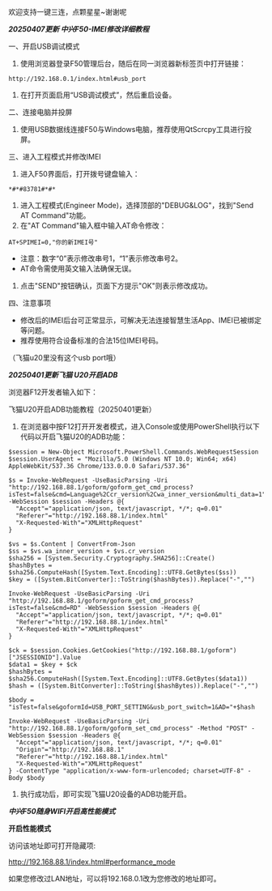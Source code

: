  欢迎支持一键三连，点颗星星~谢谢呢 



***20250407更新 中兴F50-IMEI修改详细教程***

一、开启USB调试模式

1. 使用浏览器登录F50管理后台，随后在同一浏览器新标签页中打开链接：

```
http://192.168.0.1/index.html#usb_port
```

1. 在打开页面启用“USB调试模式”，然后重启设备。

二、连接电脑并投屏

1. 使用USB数据线连接F50与Windows电脑，推荐使用QtScrcpy工具进行投屏。

三、进入工程模式并修改IMEI

1. 进入F50界面后，打开拨号键盘输入：

```
*#*#83781#*#*
```

1. 进入工程模式(Engineer Mode)，选择顶部的"DEBUG&LOG"，找到"Send AT Command"功能。
2. 在"AT Command"输入框中输入AT命令修改：

```
AT+SPIMEI=0,"你的新IMEI号"
```

- 注意：数字“0”表示修改串号1，“1”表示修改串号2。
- AT命令需使用英文输入法确保无误。

1. 点击"SEND"按钮确认，页面下方提示"OK"则表示修改成功。

四、注意事项

- 修改后的IMEI后台可正常显示，可解决无法连接智慧生活App、IMEI已被绑定等问题。
- 推荐使用符合设备标准的合法15位IMEI号码。

 （飞猫u20里没有这个usb port哦） 



***20250401更新飞猫 U20开启ADB***

浏览器F12开发者输入如下：

飞猫U20开启ADB功能教程（20250401更新）

1. 在浏览器中按F12打开开发者模式，进入Console或使用PowerShell执行以下代码以开启飞猫U20的ADB功能：

```
$session = New-Object Microsoft.PowerShell.Commands.WebRequestSession
$session.UserAgent = "Mozilla/5.0 (Windows NT 10.0; Win64; x64) AppleWebKit/537.36 Chrome/133.0.0.0 Safari/537.36"

$s = Invoke-WebRequest -UseBasicParsing -Uri "http://192.168.88.1/goform/goform_get_cmd_process?isTest=false&cmd=Language%2Ccr_version%2Cwa_inner_version&multi_data=1" -WebSession $session -Headers @{
  "Accept"="application/json, text/javascript, */*; q=0.01"
  "Referer"="http://192.168.88.1/index.html"
  "X-Requested-With"="XMLHttpRequest"
}

$vs = $s.Content | ConvertFrom-Json
$ss = $vs.wa_inner_version + $vs.cr_version
$sha256 = [System.Security.Cryptography.SHA256]::Create()
$hashBytes = $sha256.ComputeHash([System.Text.Encoding]::UTF8.GetBytes($ss))
$key = ([System.BitConverter]::ToString($hashBytes)).Replace("-","")

Invoke-WebRequest -UseBasicParsing -Uri "http://192.168.88.1/goform/goform_get_cmd_process?isTest=false&cmd=RD" -WebSession $session -Headers @{
  "Accept"="application/json, text/javascript, */*; q=0.01"
  "Referer"="http://192.168.88.1/index.html"
  "X-Requested-With"="XMLHttpRequest"
}

$ck = $session.Cookies.GetCookies("http://192.168.88.1/goform")["JSESSIONID"].Value
$data1 = $key + $ck
$hashBytes = $sha256.ComputeHash([System.Text.Encoding]::UTF8.GetBytes($data1))
$hash = ([System.BitConverter]::ToString($hashBytes)).Replace("-","")

$body = "isTest=false&goformId=USB_PORT_SETTING&usb_port_switch=1&AD="+$hash

Invoke-WebRequest -UseBasicParsing -Uri "http://192.168.88.1/goform/goform_set_cmd_process" -Method "POST" -WebSession $session -Headers @{
  "Accept"="application/json, text/javascript, */*; q=0.01"
  "Origin"="http://192.168.88.1"
  "Referer"="http://192.168.88.1/index.html"
  "X-Requested-With"="XMLHttpRequest"
} -ContentType "application/x-www-form-urlencoded; charset=UTF-8" -Body $body
```

1. 执行成功后，即可实现飞猫U20设备的ADB功能开启。



***中兴F50随身WIFI开启高性能模式***

**开启性能模式**

访问该地址即可打开隐藏项:

http://192.168.88.1/index.html#performance_mode

如果您修改过LAN地址，可以将192.168.0.1改为您修改的地址即可。

